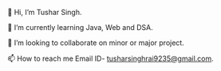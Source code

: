 
👋 Hi, I’m Tushar Singh.

🌱 I’m currently learning Java, Web and DSA.

💞️ I’m looking to collaborate on minor or major project.

📫 How to reach me Email ID- tusharsinghrai9235@gmail.com.
